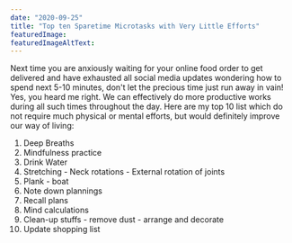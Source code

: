 ```yaml
---
date: "2020-09-25"
title: "Top ten Sparetime Microtasks with Very Little Efforts"
featuredImage:
featuredImageAltText:
---
```


Next time you are anxiously waiting for your online food order to get delivered and have exhausted all social media updates wondering how to spend next 5-10 minutes, don't let the precious time just run away in vain! Yes, you heard me right. We can effectively do more productive works during all such times throughout the day. Here are my top 10 list which do not require much physical or mental efforts, but would definitely improve our way of living: 

1. Deep Breaths
2. Mindfulness practice
3. Drink Water
4. Stretching - Neck rotations - External rotation of joints
5. Plank - boat
6. Note down plannings
7. Recall plans
8. Mind calculations
9. Clean-up stuffs - remove dust - arrange and decorate
10. Update shopping list
